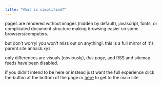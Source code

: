 ```yaml
---
title: "What is simplified?"
---
```


pages are rendered without images (hidden by default), javascript, fonts, or complicated document structure making browsing easier on some browsers/computers.

but don't worry! you won't miss out on anything!. this is a full mirror of it's parent site anhack.xyz

only differences are visuals (obviously), *this page*, and RSS and sitemap feeds have been disabled.

if you didn't intend to be here or instead just want the full experience click the button at the bottom of the page or [here](https://anhack.xyz/) to get to the main site
